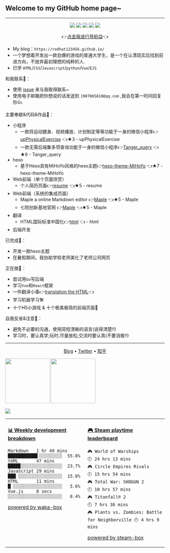 ## Welcome to my __GitHub__ home page~
---
<p align="center">
<img src="https://img.shields.io/badge/-JavaScript-e5cd0c?style=flat-square&logo=JavaScript&labelColor=f7df1e&logoColor=000" /> <img src="https://img.shields.io/badge/-TypeScript-blue?style=flat-square&logo=TypeScript&labelColor=CCEEFF&logoColor=blue" /> <img src="https://img.shields.io/badge/-Python-e5cd0c?style=flat-square&logo=Python&labelColor=f7df1e&logoColor=000" /> <img src="https://img.shields.io/badge/-Go-2793e6?style=flat-square&logo=Go&labelColor=CCEEFF&logoColor=blue" /> <img src="https://img.shields.io/badge/-HTML5-e34f26?style=flat-square&logo=HTML5&logoColor=fff" />
</p>


<p align="center">👉<a  href="https://redhat123456.github.io/router_index/">点击我进行导航😋</a>👈</p>

* My blog：`https://redhat123456.github.io/`
* 一个梦想着开发出一款劲爆的游戏的普通大学生，是一个在认清现实后找到前进方向，不放弃最初理想的纯粹的人.
* 已学 `HTML`/`CSS`/`Javascript`/`python`/`Vue`/`EJS`

和我联系🌿：

* 使用 <a href="https://github.com/redhat123456/redhat123456/issues/new" >issue</a> 来与我取得联系~
* 使用电子邮箱把你想说的话发送到 `1907065810@qq.com` ,我会在第一时间回复你👍.

主要奉献&代码&作品🌾：
+ 小程序
  - 一款将运动健身、视频播放、计划制定等等功能于一身的微信小程序👉<a href="https://github.com/redhat123456/upPhysicalExercise">upPhysicalExercise</a> 👈★3 - upPhysicalExercise
  - 一款无需后端集多项查询功能于一身的微信小程序👉<a href="https://github.com/redhat123456/Tanger_query">Tanger_query</a> 👈★6 - Tanger_query
+ hexo
  - 基于Hexo具有MiHoYo风格的hexo主题👉<a href="https://github.com/redhat123456/hexo-theme-MiHoYo">hexo-theme-MiHoYo</a> 👈★7 - hexo-theme-MiHoYo
+ Web前端（单个页面欣赏）
  - 个人简历页面👉<a href="https://github.com/redhat123456/resume">resume</a> 👈★5 - resume
+ Web前端（系统的集成页面）
  - Maple a online Markdown editor 👉<a href="https://github.com/redhat123456/Maple">Maple</a> 👈★5 - Maple
  - 七院创新基地官网 👉<a href="https://github.com/seven-innovation-base/official-website">Maple</a> 👈★5 - Maple
+ 翻译
  - HTML国际标准中国化👉<a href="https://github.com/redhat123456/html">html</a> 👈 - html
+ 后端开发

已完成🌴：
* 开发一款hexo主题
* 在暑假期间，我协助学校老师美化了老师公司网页

正在做🍃：
* 尝试用`Go`写后端
* 学习`Vue`和`React`框架
* 一件翻译小事👉<a href="https://github.com/redhat123456/html">translation the HTML</a>👈
* 学习机器学习🛠
* 十个H5小游戏 & 十个极美极简的前端页面🚀

自我反省&注意🍁：

* 避免不必要的沟通，使用简短清晰的语言(说得清楚!!)
* 学习时，要认真学;玩时,尽量放松;交流时要认真(不要消极!!)

---


<p align="center">
  <a href="https://redhat123456.github.io" target="_blank">Blog</a> •
  <a href="https://twitter.com/Tanger77300402" target="_blank">Twitter</a> •
  <a href="https://www.zhihu.com/people/lan-de-qi-ming-liao-5" target="_blank">知乎</a>
</p>

<b>
<image src='https://github-readme-stats.vercel.app/api?username=redhat123456&show_icons=true&theme=calm' height= 141></image>
</b>
<b>
<image src='https://github-readme-stats.vercel.app/api/top-langs/?username=redhat123456&layout=compact&theme=calm ' height= 141></image>
</b>

<image src='https://github-profile-trophy.vercel.app/?username=redhat123456&theme=nord'></image>

<table>
<tr>
<td valign="top" width="50%">

<!-- waka-box start -->

#### <a href="https://gist.github.com/4ee62e60852b37982d499d809324675b" target="_blank">📊 Weekly development breakdown</a>
```text
Markdown   1 hr 49 mins   ███████████▌░░░░░░░░░  55.0%
YAML       47 mins        ████▉░░░░░░░░░░░░░░░░  23.7%
JavaScript 29 mins        ███▏░░░░░░░░░░░░░░░░░  15.0%
HTML       11 mins        █▏░░░░░░░░░░░░░░░░░░░   5.6%
Vue.js     0 secs         ░░░░░░░░░░░░░░░░░░░░░   0.4%
```
<!-- Powered by https://github.com/YouEclipse/waka-box . -->
<!-- waka-box end -->

[powered by waka-box](https://github.com/redhat123456/waka-box)

</td>
<td valign="top" width="50%">

<!-- steam-box start -->
#### <a href="https://gist.github.com/4ba415adb0cbbc59f56a8e44fe24b5d1" target="_blank">🎮 Steam playtime leaderboard</a>
```text
🎮 World of Warships                🕘 24 hrs 13 mins
🎮 Circle Empires Rivals            🕘 15 hrs 54 mins
🎮 Total War: SHOGUN 2              🕘 10 hrs 57 mins
🎮 Titanfall® 2                     🕘 7 hrs 36 mins
🎮 Plants vs. Zombies: Battle for Neighborville 🕘 4 hrs 9 mins
```
<!-- Powered by https://github.com/YouEclipse/steam-box . -->
<!-- steam-box end -->

[powered by steam-box](https://github.com/redhat123456/steam-box)

</td>
</tr>
</table>


